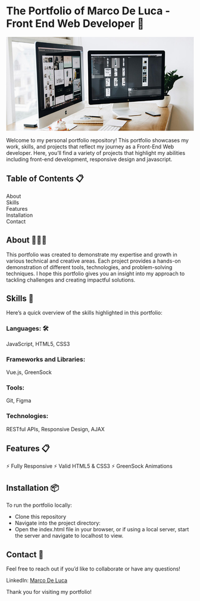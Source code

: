 # The Portfolio of Marco De Luca - Front End Web Developer 🚀

![my portfoilio](images/portfolio.jpg)

Welcome to my personal portfolio repository! This portfolio showcases my work, skills, and projects that reflect my journey as a Front-End Web developer. Here, you’ll find a variety of projects that highlight my abilities including front-end development, responsive design and javascript.

## Table of Contents 📋<br/>
About<br/>
Skills<br/>
Features<br/>
Installation<br/>
Contact<br/>

## About 👨🏻‍💻
This portfolio was created to demonstrate my expertise and growth in various technical and creative areas. Each project provides a hands-on demonstration of different tools, technologies, and problem-solving techniques. I hope this portfolio gives you an insight into my approach to tackling challenges and creating impactful solutions.

## Skills 🥷
Here’s a quick overview of the skills highlighted in this portfolio:

### Languages: 🛠️
JavaScript, HTML5, CSS3
### Frameworks and Libraries: 
Vue.js, GreenSock
### Tools: 
Git, Figma
### Technologies: 
RESTful APIs, Responsive Design, AJAX  

## Features 📋
  ⚡️ Fully Responsive
  ⚡️ Valid HTML5 & CSS3
  ⚡️ GreenSock Animations

## Installation 📦
To run the portfolio locally:

- Clone this repository
- Navigate into the project directory:
- Open the index.html file in your browser, or if using a local server, start the server and navigate to localhost to view.

## Contact 📱
Feel free to reach out if you’d like to collaborate or have any questions!

LinkedIn: [Marco De Luca](https://www.linkedin.com/in/marco-de-luca-71917498/)

Thank you for visiting my portfolio!